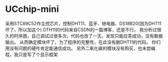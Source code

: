 # UCchip-mini
采用STC89C52作主控芯片，控制DHT11、蓝牙、继电器、DS18B20(因为DHT11坏了，所以加这个)
DTH11的代码来自CSDN的一篇博客，还是不行。
我分析过很久的时序图，自己调试过很多次，代码也改了一天。发现只能应答成功，没有数据输出。
从而确定模块坏了，为了程序的完整性，在此没有删DHT11的代码。
你们用没有问题的硬件肯定能通信成功。
另外二氧化碳的模块没有购买，也未尝编程，我只是写了个显示框架
